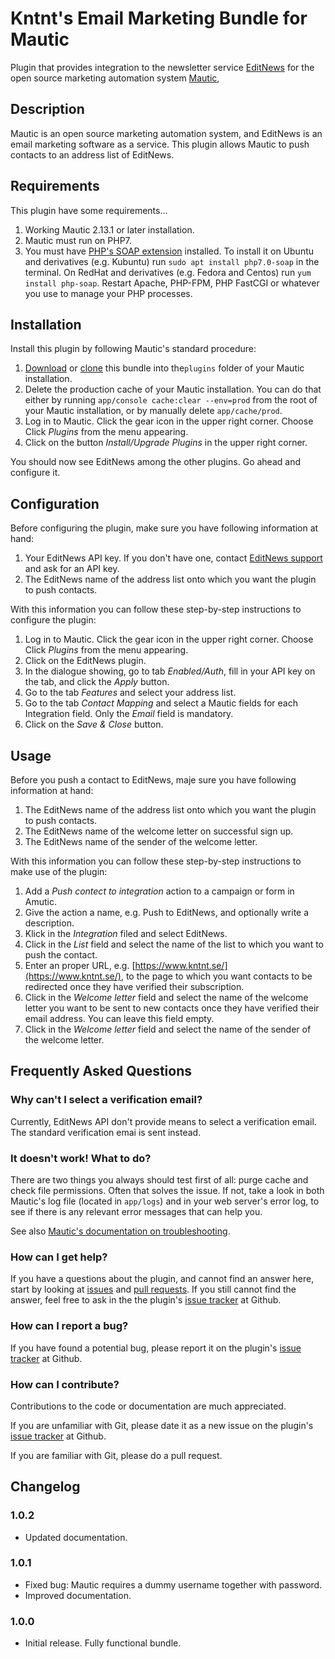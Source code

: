 # Kntnt's Email Marketing Bundle for Mautic

Plugin that provides integration to the newsletter service [EditNews](https://www.multinet.com/en/editnews/) for the open source marketing automation system [Mautic](https://www.mautic.org/), 

## Description

Mautic is an open source marketing automation system, and EditNews is an email marketing software as a service. This plugin allows Mautic to push contacts to an address list of EditNews.

## Requirements

This plugin have some requirements…

1. Working Mautic 2.13.1 or later installation.
2. Mautic must run on PHP7.
3. You must have [PHP's SOAP extension](http://php.net/manual/en/book.soap.php) installed. To install it on Ubuntu and derivatives (e.g. Kubuntu) run `sudo apt install php7.0-soap` in the terminal. On RedHat and derivatives (e.g. Fedora and Centos) run `yum install php-soap`. Restart Apache, PHP-FPM, PHP FastCGI or whatever you use to manage your PHP processes.

## Installation

Install this plugin by following Mautic's standard procedure:

1. [Download](https://github.com/TBarregren/KntntEmailMarketingBundle/archive/master.zip) or [clone](https://github.com/TBarregren/KntntEmailMarketingBundle.git) this bundle into the`plugins` folder of your Mautic installation.
2. Delete the production cache of your Mautic installation. You can do that either by running `app/console cache:clear --env=prod` from the root of your Mautic installation, or by manually delete `app/cache/prod`.
3. Log in to Mautic. Click the gear icon in the upper right corner. Choose Click *Plugins* from the menu appearing.
4. Click on the button *Install/Upgrade Plugins* in the upper right corner.

You should now see EditNews among the other plugins. Go ahead and configure it.

## Configuration

Before configuring the plugin, make sure you have following information at hand:

1. Your EditNews API key. If you don't have one,  contact [EditNews support](https://support.editnews.com/support/tickets/new) and ask for an API key.
2. The EditNews name of the address list onto which you want the plugin to push contacts.

With this information you can follow these step-by-step instructions to configure the plugin:

1. Log in to Mautic. Click the gear icon in the upper right corner. Choose Click *Plugins* from the menu appearing.
2. Click on the EditNews plugin.
3. In the dialogue showing, go to tab *Enabled/Auth*, fill in your API key on the  tab, and click the *Apply* button.
4. Go to the tab *Features* and select your address list.
5. Go to the tab *Contact Mapping* and select a Mautic fields for each Integration field. Only the *Email* field is mandatory.
6. Click on the *Save & Close* button.

## Usage

Before you push a contact to EditNews, maje sure you have following information at hand:

1. The EditNews name of the address list onto which you want the plugin to push contacts.
2. The EditNews name of the welcome letter on successful sign up.
3. The EditNews name of the sender of the welcome letter.

With this information you can follow these step-by-step instructions to make use of the plugin:

1. Add a *Push contect to integration* action to a campaign or form in Amutic.
2. Give the action a name, e.g. Push to EditNews, and optionally write a description.
3. Klick in the *Integration* filed and select EditNews.
4. Click in the *List* field and select the name of the list to which you want to push the contact.
5. Enter an proper URL, e.g. [https://www.kntnt.se/](https://www.kntnt.se/), to the page to which you want contacts to be redirected once they have verified their subscription.
6. Click in the *Welcome letter* field and select the name of the welcome letter you want to be sent to new contacts once they have verified their email address. You can leave this field empty.
7. Click in the *Welcome letter* field and select the name of the sender of the welcome letter.

## Frequently Asked Questions

### Why can't I select a verification email?

Currently, EditNews API don't provide means to select a verification email. The standard verification emai is sent instead.

### It doesn't work! What to do?

There are two things you always should test first of all: purge cache and check file permissions. Often that solves the issue. If not, take a look in both Mautic's log file (located in `app/logs`) and in your web server's error log, to see if there is any relevant error messages that can help you.

See also [Mautic's documentation on troubleshooting](https://www.mautic.org/docs/en/tips/troubleshooting.html).

### How can I get help?

If you have a questions about the plugin, and cannot find an answer here, start by looking at [issues](https://github.com/Kntnt/KntntEmailMarketingBundle/issues) and [pull requests](https://github.com/Kntnt/KntntEmailMarketingBundle/pulls). If you still cannot find the answer, feel free to ask in the the plugin's [issue tracker](https://github.com/Kntnt/KntntEmailMarketingBundle/issues) at Github.

### How can I report a bug?

If you have found a potential bug, please report it on the plugin's [issue tracker](https://github.com/Kntnt/KntntEmailMarketingBundle/issues) at Github.

### How can I contribute?

Contributions to the code or documentation are much appreciated.

If you are unfamiliar with Git, please date it as a new issue on the plugin's [issue tracker](https://github.com/Kntnt/KntntEmailMarketingBundle/issues) at Github.

If you are familiar with Git, please do a pull request.

## Changelog

### 1.0.2

* Updated documentation.

### 1.0.1

* Fixed bug: Mautic requires a dummy username together with password.
* Improved documentation.

### 1.0.0

* Initial release. Fully functional bundle.